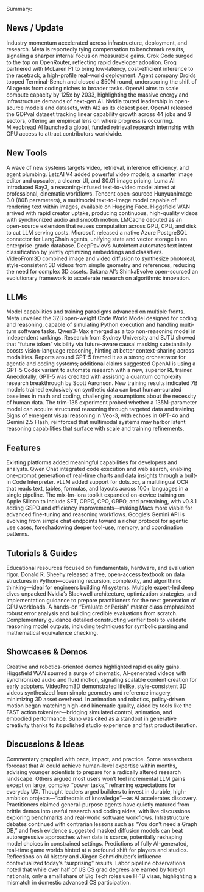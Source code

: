 Summary:
## News / Update
Industry momentum accelerated across infrastructure, deployment, and research. Meta is reportedly tying compensation to benchmark results, signaling a sharper internal focus on measurable gains. Grok Code surged to the top on OpenRouter, reflecting rapid developer adoption. Groq partnered with McLaren F1 to bring low-latency, cost-efficient inference to the racetrack, a high-profile real-world deployment. Agent company Droids topped Terminal-Bench and closed a $50M round, underscoring the shift of AI agents from coding niches to broader tasks. OpenAI aims to scale compute capacity by 125x by 2033, highlighting the massive energy and infrastructure demands of next-gen AI. Nvidia touted leadership in open-source models and datasets, with AI2 as its closest peer. OpenAI released the GDPval dataset tracking linear capability growth across 44 jobs and 9 sectors, offering an empirical lens on where progress is occurring. Mixedbread AI launched a global, funded retrieval research internship with GPU access to attract contributors worldwide.

## New Tools
A wave of new systems targets video, retrieval, inference efficiency, and agent plumbing. LetzAI V4 added powerful video models, a smarter image editor and upscaler, a cleaner UI, and $0.01 image pricing. Luma AI introduced Ray3, a reasoning-infused text-to-video model aimed at professional, cinematic workflows. Tencent open-sourced HunyuanImage 3.0 (80B parameters), a multimodal text-to-image model capable of rendering text within images, available on Hugging Face. Higgsfield WAN arrived with rapid creator uptake, producing continuous, high-quality videos with synchronized audio and smooth motion. LMCache debuted as an open-source extension that reuses computation across GPU, CPU, and disk to cut LLM serving costs. Microsoft released a native Azure PostgreSQL connector for LangChain agents, unifying state and vector storage in an enterprise-grade database. DeepPavlov’s AutoIntent automates text intent classification by jointly optimizing embeddings and classifiers. VideoFrom3D combined image and video diffusion to synthesize photoreal, style-consistent 3D videos from simple geometry and references, reducing the need for complex 3D assets. Sakana AI’s ShinkaEvolve open-sourced an evolutionary framework to accelerate research on algorithmic innovation.

## LLMs
Model capabilities and training paradigms advanced on multiple fronts. Meta unveiled the 32B open-weight Code World Model designed for coding and reasoning, capable of simulating Python execution and handling multi-turn software tasks. Qwen3-Max emerged as a top non-reasoning model in independent rankings. Research from Sydney University and SJTU showed that “future token” visibility via future-aware causal masking substantially boosts vision-language reasoning, hinting at better context-sharing across modalities. Reports around GPT-5 framed it as a strong orchestrator for agentic and coding systems; additional claims suggested OpenAI is using a GPT-5 Codex variant to automate research with a new, superior RL trainer. Anecdotally, GPT-5 was credited with assisting a quantum complexity research breakthrough by Scott Aaronson. New training results indicated 7B models trained exclusively on synthetic data can beat human-curated baselines in math and coding, challenging assumptions about the necessity of human data. The trlm-135 experiment probed whether a 135M-parameter model can acquire structured reasoning through targeted data and training. Signs of emergent visual reasoning in Veo-3, with echoes in GPT-4o and Gemini 2.5 Flash, reinforced that multimodal systems may harbor latent reasoning capabilities that surface with scale and training refinements.

## Features
Existing platforms added meaningful capabilities for developers and analysts. Qwen Chat integrated code execution and web search, enabling one-prompt generation of real-time charts and data insights through a built-in Code Interpreter. vLLM added support for dots.ocr, a multilingual OCR that reads text, tables, formulas, and layouts across 100+ languages in a single pipeline. The mlx-lm-lora toolkit expanded on-device training on Apple Silicon to include SFT, ORPO, CPO, GRPO, and pretraining, with v0.8.1 adding GSPO and efficiency improvements—making Macs more viable for advanced fine-tuning and reasoning workflows. Google’s Gemini API is evolving from simple chat endpoints toward a richer protocol for agentic use cases, foreshadowing deeper tool-use, memory, and coordination patterns.

## Tutorials & Guides
Educational resources focused on fundamentals, hardware, and evaluation rigor. Donald R. Sheehy released a free, open-access textbook on data structures in Python—covering recursion, complexity, and algorithmic thinking—ideal for engineers building AI systems. Multiple expert-led deep dives unpacked Nvidia’s Blackwell architecture, optimization strategies, and implementation guidance to prepare practitioners for the next generation of GPU workloads. A hands-on “Evaluate or Perish” master class emphasized robust error analysis and building credible evaluations from scratch. Complementary guidance detailed constructing verifier tools to validate reasoning model outputs, including techniques for symbolic parsing and mathematical equivalence checking.

## Showcases & Demos
Creative and robotics-oriented demos highlighted rapid quality gains. Higgsfield WAN spurred a surge of cinematic, AI-generated videos with synchronized audio and fluid motion, signaling scalable content creation for early adopters. VideoFrom3D demonstrated lifelike, style-consistent 3D videos synthesized from simple geometry and reference imagery, minimizing 3D asset overhead. In animation and robotics, policy-driven motion began matching high-end kinematic quality, aided by tools like the FAST action tokenizer—bridging simulated control, animation, and embodied performance. Suno was cited as a standout in generative creativity thanks to its polished studio experience and fast product iteration.

## Discussions & Ideas
Commentary grappled with pace, impact, and practice. Some researchers forecast that AI could achieve human-level expertise within months, advising younger scientists to prepare for a radically altered research landscape. Others argued most users won’t feel incremental LLM gains except on large, complex “power tasks,” reframing expectations for everyday UX. Thought leaders urged builders to invest in durable, high-ambition projects—“cathedrals of knowledge”—as AI accelerates discovery. Practitioners claimed general-purpose agents have quietly matured from brittle demos into useful research and coding aides, with live discussions exploring benchmarks and real-world software workflows. Infrastructure debates continued with contrarian lessons such as “You don’t need a Graph DB,” and fresh evidence suggested masked diffusion models can beat autoregressive approaches when data is scarce, potentially reshaping model choices in constrained settings. Predictions of fully AI-generated, real-time game worlds hinted at a profound shift for players and studios. Reflections on AI history and Jürgen Schmidhuber’s influence contextualized today’s “surprising” results. Labor pipeline observations noted that while over half of US CS grad degrees are earned by foreign nationals, only a small share of Big Tech roles use H-1B visas, highlighting a mismatch in domestic advanced CS participation.

